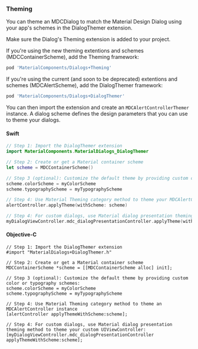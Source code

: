 ### Theming

You can theme an MDCDialog to match the Material Design Dialog using your app's schemes in the DialogThemer
extension.

Make sure the Dialog's Theming extension is added to your project.

If you're using the new theming extentions and schemes (MDCContainerScheme), add the Theming framework:

```bash
pod 'MaterialComponents/Dialogs+Theming'
```

If you're using the current (and soon to be deprecated) extentions and schemes (MDCAlertScheme), add the DialogThemer framework:

```bash
pod 'MaterialComponents/Dialogs+DialogThemer'
```

You can then import the extension and create an `MDCAlertControllerThemer` instance. A dialog scheme defines
the design parameters that you can use to theme your dialogs.

<!--<div class="material-code-render" markdown="1">-->
#### Swift
```swift
// Step 1: Import the DialogThemer extension
import MaterialComponents.MaterialDialogs_DialogThemer

// Step 2: Create or get a Material container scheme
let scheme = MDCContainerScheme()

// Step 3 (optional): Customize the default theme by providing custom color or typography schemes:
scheme.colorScheme = myColorScheme
scheme.typographyScheme = myTypographyScheme

// Step 4: Use Material Theming category method to theme your MDCAlertController instance
alertController.applyTheme(withScheme: scheme)

// Step 4: For custom dialogs, use Material dialog presentation theming method to theme your custom UIViewController:
myDialogViewController.mdc_dialogPresentationController.applyTheme(withScheme: scheme)
```

#### Objective-C

```objc
// Step 1: Import the DialogThemer extension
#import "MaterialDialogs+DialogThemer.h"

// Step 2: Create or get a Material container scheme
MDCContainerScheme *scheme = [[MDCContainerScheme alloc] init];

// Step 3 (optional): Customize the default theme by providing custom color or typography schemes:
scheme.colorScheme = myColorScheme
scheme.typographyScheme = myTypographyScheme

// Step 4: Use Material Theming category method to theme an MDCAlertController instance
[alertController applyThemeWithScheme:scheme];

// Step 4: For custom dialogs, use Material dialog presentation theming method to theme your custom UIViewController:
[myDialogViewController.mdc_dialogPresentationController applyThemeWithScheme:scheme];

```
<!--</div>-->